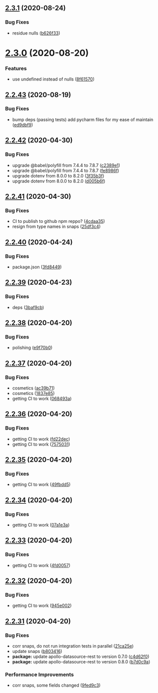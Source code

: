 ## [2.3.1](https://github.com/Skitionek/alpha-vantage-data-source/compare/v2.3.0...v2.3.1) (2020-08-24)


### Bug Fixes

* residue nulls ([b626f33](https://github.com/Skitionek/alpha-vantage-data-source/commit/b626f337af6f53b5d2cfe6722cbaf1d8296d2078))

# [2.3.0](https://github.com/Skitionek/alpha-vantage-data-source/compare/v2.2.43...v2.3.0) (2020-08-20)


### Features

* use undefined instead of nulls ([8f61570](https://github.com/Skitionek/alpha-vantage-data-source/commit/8f61570307f968855ac0b5d6b2bd239483ea7d62))

## [2.2.43](https://github.com/Skitionek/alpha-vantage-data-source/compare/v2.2.42...v2.2.43) (2020-08-19)


### Bug Fixes

* bump deps (passing tests) add pycharm files for my ease of maintain ([ed9dbf9](https://github.com/Skitionek/alpha-vantage-data-source/commit/ed9dbf9ae78b15e286fcc5bf49d27d100d08dd84))

## [2.2.42](https://github.com/Skitionek/alpha-vantage-data-source/compare/v2.2.41...v2.2.42) (2020-04-30)


### Bug Fixes

* upgrade @babel/polyfill from 7.4.4 to 7.8.7 ([c2389e1](https://github.com/Skitionek/alpha-vantage-data-source/commit/c2389e1a2cb5c776c1b78586061e3a160440fab9))
* upgrade @babel/polyfill from 7.4.4 to 7.8.7 ([fe8986f](https://github.com/Skitionek/alpha-vantage-data-source/commit/fe8986f9886b6b253136631e11ae457e361ab918))
* upgrade dotenv from 8.0.0 to 8.2.0 ([3f35b3f](https://github.com/Skitionek/alpha-vantage-data-source/commit/3f35b3f759f7709597e69fbc157475963d74ad12))
* upgrade dotenv from 8.0.0 to 8.2.0 ([d005b6f](https://github.com/Skitionek/alpha-vantage-data-source/commit/d005b6fd666d0d3c78cabe22e3ecf6dea187e68f))

## [2.2.41](https://github.com/Skitionek/alpha-vantage-data-source/compare/v2.2.40...v2.2.41) (2020-04-30)


### Bug Fixes

* CI to publish to github npm reppo? ([4cdaa35](https://github.com/Skitionek/alpha-vantage-data-source/commit/4cdaa35152c1843adab83388a8835805fba4df0f))
* resign from type names in snaps ([25df3c4](https://github.com/Skitionek/alpha-vantage-data-source/commit/25df3c4b136fa42e04b9b99e021884121bfff847))

## [2.2.40](https://github.com/Skitionek/alpha-vantage-data-source/compare/v2.2.39...v2.2.40) (2020-04-24)


### Bug Fixes

* package.json ([3fd8449](https://github.com/Skitionek/alpha-vantage-data-source/commit/3fd8449b05be60b312b298d29c9cf91d22c08c4f))

## [2.2.39](https://github.com/Skitionek/alpha-vantage-data-source/compare/v2.2.38...v2.2.39) (2020-04-23)


### Bug Fixes

* deps ([3baf9cb](https://github.com/Skitionek/alpha-vantage-data-source/commit/3baf9cb2c1f9f430fc46fc85b3c19883987846ab))

## [2.2.38](https://github.com/Skitionek/alpha-vantage-data-source/compare/v2.2.37...v2.2.38) (2020-04-20)


### Bug Fixes

* polishing ([e9f70b0](https://github.com/Skitionek/alpha-vantage-data-source/commit/e9f70b03fd43cdcde8e1229232519a5e7f019418))

## [2.2.37](https://github.com/Skitionek/alpha-vantage-data-source/compare/v2.2.36...v2.2.37) (2020-04-20)


### Bug Fixes

* cosmetics ([ac39b71](https://github.com/Skitionek/alpha-vantage-data-source/commit/ac39b7122df1782159efec2e54fa8afdaa6f7d9c))
* cosmetics ([1837e85](https://github.com/Skitionek/alpha-vantage-data-source/commit/1837e85c6b063514cc75750f1093c527acd6c744))
* getting CI to work ([068493a](https://github.com/Skitionek/alpha-vantage-data-source/commit/068493a6ab70fcc6fe4b73920b81bcd2fce7b181))

## [2.2.36](https://github.com/Skitionek/alpha-vantage-data-source/compare/v2.2.35...v2.2.36) (2020-04-20)


### Bug Fixes

* getting CI to work ([fd22dec](https://github.com/Skitionek/alpha-vantage-data-source/commit/fd22dec231147363bcffd42fb5b63779772f6f5a))
* getting CI to work ([7575031](https://github.com/Skitionek/alpha-vantage-data-source/commit/75750317dedfed1065a6d486bbeca0ad0797c83d))

## [2.2.35](https://github.com/Skitionek/alpha-vantage-data-source/compare/v2.2.34...v2.2.35) (2020-04-20)


### Bug Fixes

* getting CI to work ([49fbdd5](https://github.com/Skitionek/alpha-vantage-data-source/commit/49fbdd511e7e669a1e0d591a9e40b41656673985))

## [2.2.34](https://github.com/Skitionek/alpha-vantage-data-source/compare/v2.2.33...v2.2.34) (2020-04-20)


### Bug Fixes

* getting CI to work ([07a1e3a](https://github.com/Skitionek/alpha-vantage-data-source/commit/07a1e3ab6a77ca90ee9f235a38efc80dc0d3d3b4))

## [2.2.33](https://github.com/Skitionek/alpha-vantage-data-source/compare/v2.2.32...v2.2.33) (2020-04-20)


### Bug Fixes

* getting CI to work ([4fd0057](https://github.com/Skitionek/alpha-vantage-data-source/commit/4fd0057d257962b6c8b458bafe0a2c6fbe1ba394))

## [2.2.32](https://github.com/Skitionek/alpha-vantage-data-source/compare/v2.2.31...v2.2.32) (2020-04-20)


### Bug Fixes

* getting CI to work ([945e002](https://github.com/Skitionek/alpha-vantage-data-source/commit/945e0025546c3dd956cb31a8d1ca710127fe2e62))

## [2.2.31](https://github.com/Skitionek/alpha-vantage-data-source/compare/v2.2.30...v2.2.31) (2020-04-20)


### Bug Fixes

* corr snaps, do not run integration tests in parallel ([21ca25e](https://github.com/Skitionek/alpha-vantage-data-source/commit/21ca25e765e111c86bc56798aa0a9606baa4d0d1))
* update snaps ([b803416](https://github.com/Skitionek/alpha-vantage-data-source/commit/b803416272b4354148b3fb55f55949a237ce6dfa))
* **package:** update apollo-datasource-rest to version 0.7.0 ([c4d62f0](https://github.com/Skitionek/alpha-vantage-data-source/commit/c4d62f05eec486a9458b7a2a269b6a700c8b86d3))
* **package:** update apollo-datasource-rest to version 0.8.0 ([b7d0c9a](https://github.com/Skitionek/alpha-vantage-data-source/commit/b7d0c9af7994ed1760fcc34439579f7bc27386c7))


### Performance Improvements

* corr snaps, some fields changed ([9fed9c3](https://github.com/Skitionek/alpha-vantage-data-source/commit/9fed9c3001130e10b979f9de9a4549c92ffeed01))

